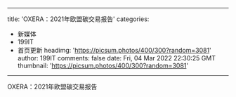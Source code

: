 
---
title: 'OXERA：2021年欧盟碳交易报告'
categories: 
 - 新媒体
 - 199IT
 - 首页更新
headimg: 'https://picsum.photos/400/300?random=3081'
author: 199IT
comments: false
date: Fri, 04 Mar 2022 22:30:25 GMT
thumbnail: 'https://picsum.photos/400/300?random=3081'
---

<div>   
OXERA：2021年欧盟碳交易报告  
</div>
            